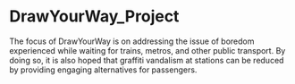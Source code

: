 # DrawYourWay_Project
The focus of DrawYourWay is on addressing the issue of boredom experienced while waiting for trains, metros, and other public transport. By doing so, it is also hoped that graffiti vandalism at stations can be reduced by providing engaging alternatives for passengers.
